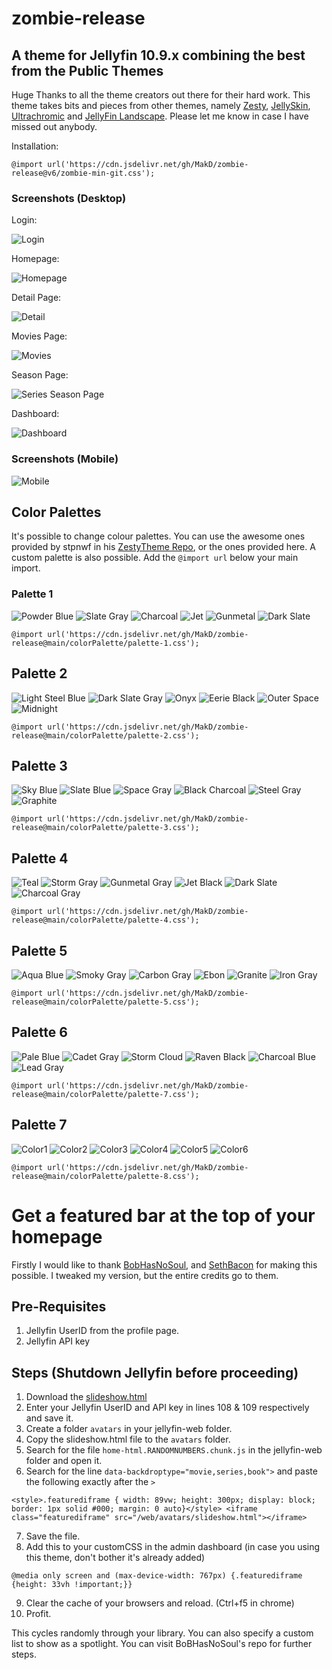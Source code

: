 # zombie-release

## A theme for Jellyfin 10.9.x combining the best from the Public Themes

Huge Thanks to all the theme creators out there for their hard work. This theme takes bits and pieces from other themes, namely [Zesty](https://github.com/stpnwf/ZestyTheme/tree/main), [JellySkin](https://github.com/prayag17/JellySkin/tree/master), [Ultrachromic](https://github.com/CTalvio/Ultrachromic) and [JellyFin Landscape](https://github.com/krlsantcard/Jellyfin-10.9/tree/main). Please let me know in case I have missed out anybody.

Installation:

```
@import url('https://cdn.jsdelivr.net/gh/MakD/zombie-release@v6/zombie-min-git.css');
```

### Screenshots (Desktop)

Login:

![Login](https://github.com/MakD/zombie-release/blob/main/img/desktop/login.png)

Homepage:

![Homepage](https://github.com/MakD/zombie-release/blob/main/img/desktop/homepage.png)

Detail Page:

![Detail](https://github.com/MakD/zombie-release/blob/main/img/desktop/detail.png)

Movies Page:

![Movies](https://github.com/MakD/zombie-release/blob/main/img/desktop/movies.png)

Season Page:

![Series Season Page](https://github.com/MakD/zombie-release/blob/main/img/desktop/seasonpage.png)

Dashboard:

![Dashboard](https://github.com/MakD/zombie-release/blob/main/img/desktop/dashboard.png)

### Screenshots (Mobile)

![Mobile](https://github.com/MakD/zombie-release/blob/main/img/mobile/combined-mobile.png)

## Color Palettes

It's possible to change colour palettes. You can use the awesome ones provided by stpnwf in his [ZestyTheme Repo](https://github.com/stpnwf/ZestyTheme/tree/main), or the ones provided here. A custom palette is also possible.
Add the `@import url` below your main import.

### Palette 1

![Powder Blue](https://readme-swatches.vercel.app/ADDFF4) ![Slate Gray](https://readme-swatches.vercel.app/708090) ![Charcoal](https://readme-swatches.vercel.app/2F363B) ![Jet](https://readme-swatches.vercel.app/1C2124) ![Gunmetal](https://readme-swatches.vercel.app/3C464B) ![Dark Slate](https://readme-swatches.vercel.app/1D2629)

```
@import url('https://cdn.jsdelivr.net/gh/MakD/zombie-release@main/colorPalette/palette-1.css');
```

## Palette 2

![Light Steel Blue](https://readme-swatches.vercel.app/A2CDEE) ![Dark Slate Gray](https://readme-swatches.vercel.app/5A686E) ![Onyx](https://readme-swatches.vercel.app/24292E) ![Eerie Black](https://readme-swatches.vercel.app/12171B) ![Outer Space](https://readme-swatches.vercel.app/333C42) ![Midnight](https://readme-swatches.vercel.app/1B2328)

```
@import url('https://cdn.jsdelivr.net/gh/MakD/zombie-release@main/colorPalette/palette-2.css');
```

## Palette 3

![Sky Blue](https://readme-swatches.vercel.app/92C7E6) ![Slate Blue](https://readme-swatches.vercel.app/505C63) ![Space Gray](https://readme-swatches.vercel.app/282F34) ![Black Charcoal](https://readme-swatches.vercel.app/161B1F) ![Steel Gray](https://readme-swatches.vercel.app/384248) ![Graphite](https://readme-swatches.vercel.app/192227)

```
@import url('https://cdn.jsdelivr.net/gh/MakD/zombie-release@main/colorPalette/palette-3.css');
```

## Palette 4

![Teal](https://readme-swatches.vercel.app/80CBC4) ![Storm Gray](https://readme-swatches.vercel.app/647C83) ![Gunmetal Gray](https://readme-swatches.vercel.app/2D3436) ![Jet Black](https://readme-swatches.vercel.app/191D1F) ![Dark Slate](https://readme-swatches.vercel.app/3C4749) ![Charcoal Gray](https://readme-swatches.vercel.app/162221)

```
@import url('https://cdn.jsdelivr.net/gh/MakD/zombie-release@main/colorPalette/palette-4.css');
```

## Palette 5

![Aqua Blue](https://readme-swatches.vercel.app/78BED5) ![Smoky Gray](https://readme-swatches.vercel.app/5A696E) ![Carbon Gray](https://readme-swatches.vercel.app/262E32) ![Ebon](https://readme-swatches.vercel.app/151A1D) ![Granite](https://readme-swatches.vercel.app/364045) ![Iron Gray](https://readme-swatches.vercel.app/142024)

```
@import url('https://cdn.jsdelivr.net/gh/MakD/zombie-release@main/colorPalette/palette-5.css');
```

## Palette 6

![Pale Blue](https://readme-swatches.vercel.app/6EB4C8) ![Cadet Gray](https://readme-swatches.vercel.app/4E5D64) ![Storm Cloud](https://readme-swatches.vercel.app/232B2F) ![Raven Black](https://readme-swatches.vercel.app/121719) ![Charcoal Blue](https://readme-swatches.vercel.app/323C41) ![Lead Gray](https://readme-swatches.vercel.app/131E22)

```
@import url('https://cdn.jsdelivr.net/gh/MakD/zombie-release@main/colorPalette/palette-7.css');
```

## Palette 7

![Color1](https://readme-swatches.vercel.app/AAAAAA) ![Color2](https://readme-swatches.vercel.app/828282) ![Color3](https://readme-swatches.vercel.app/555555) ![Color4](https://readme-swatches.vercel.app/323232) ![Color5](https://readme-swatches.vercel.app/414141) ![Color6](https://readme-swatches.vercel.app/2D2D2D)

```
@import url('https://cdn.jsdelivr.net/gh/MakD/zombie-release@main/colorPalette/palette-8.css');
```

# Get a featured bar at the top of your homepage

Firstly I would like to thank [BobHasNoSoul](https://github.com/BobHasNoSoul), and [SethBacon](https://forum.jellyfin.org/u-sethbacon) for making this possible. I tweaked my version, but the entire credits go to them.

## Pre-Requisites

1. Jellyfin UserID from the profile page.
2. Jellyfin API key

## Steps (Shutdown Jellyfin before proceeding)

1. Download the [slideshow.html](https://github.com/MakD/zombie-release/blob/main/spotlight-html/slideshow.html)
2. Enter your Jellyfin UserID and API key in lines 108 & 109 respectively and save it.
3. Create a folder `avatars` in your jellyfin-web folder.
4. Copy the slideshow.html file to the `avatars` folder.
5. Search for the file `home-html.RANDOMNUMBERS.chunk.js` in the jellyfin-web folder and open it.
6. Search for the line `data-backdroptype="movie,series,book">` and paste the following exactly after the `>`

```
<style>.featurediframe { width: 89vw; height: 300px; display: block; border: 1px solid #000; margin: 0 auto}</style> <iframe class="featurediframe" src="/web/avatars/slideshow.html"></iframe>
```

7. Save the file.
8. Add this to your customCSS in the admin dashboard (in case you using this theme, don't bother it's already added)

```
@media only screen and (max-device-width: 767px) {.featurediframe {height: 33vh !important;}}
```

9. Clear the cache of your browsers and reload. (Ctrl+f5 in chrome)
10. Profit.

This cycles randomly through your library. You can also specify a custom list to show as a spotlight. You can visit BoBHasNoSoul's repo for further steps.

